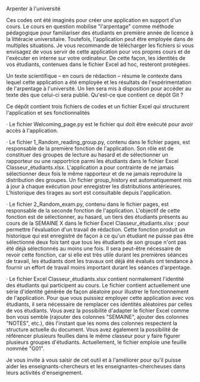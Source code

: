 Arpenter à l'université

Ces codes ont été imaginés pour créer une application en support d'un cours. Le cours en question mobilise "l'arpentage" comme méthode pédagogique pour familiariser des étudiants en première année de licence à la littéracie universitaire. Toutefois, l'application peut être employée dans de multiples situations. Je vous recommande de télécharger les fichiers si vous envisagez de vous servir de cette application pour vos propres cours et de l'exécuter en interne sur votre ordinateur. De cette façon, les identités de vos étudiants, contenues dans le fichier Excel ad hoc, resteront protégées.

Un texte scientifique – en cours de rédaction – résume le contexte dans lequel cette application a été employée et les résultats de l'expérimentation de l'arpentage à l'université. Un lien sera mis à disposition pour accéder au texte dès que celui-ci sera publié.
Qu'est-ce que contient ce dépôt Git ?

Ce dépôt contient trois fichiers de codes et un fichier Excel qui structurent l'application et ses fonctionnalités

· Le fichier Welcoming_page.py est le fichier qui doit être exécuté pour avoir accès à l'application.

· Le fichier 1_Random_reading_group.py, contenu dans le fichier pages, est responsable de la première fonction de l'application. Son rôle est de constituer des groupes de lecture au hasard et de sélectionner un rapporteur ou une rapportrice parmi les étudiants dans le fichier Excel Classeur_étudiants.xlsx. L'application a pour contrainte de ne jamais sélectionner deux fois le même rapporteur et de ne jamais reproduire la distribution des groupes. Un fichier group_history est automatiquement mis à jour à chaque exécution pour enregistrer les distributions antérieures. L'historique des tirages au sort est consultable depuis l'application.

· Le fichier 2_Random_exam.py, contenu dans le fichier pages, est responsable de la seconde fonction de l'application. L'objectif de cette fonction est de sélectionner, au hasard, un tiers des étudiants présents au cours de la SEMAINE X dans le fichier Excel Classeur_étudiants.xlsx ; pour permettre l'évaluation d'un travail de rédaction. Cette fonction produit un historique qui est enregistré de façon à ce qu'un étudiant ne puisse pas être sélectionné deux fois tant que tous les étudiants de son groupe n'ont pas été déjà sélectionnés au moins une fois. Il sera peut-être nécessaire de revoir cette fonction, car si elle est très utile durant les premières séances de travail, les étudiants dont les travaux ont déjà été évalués ont tendance à fournir un effort de travail moins important durant les séances d'arpentage.

· Le fichier Excel Classeur_étudiants.xlsx contient normalement l'identité des étudiants qui participent au cours. Le fichier contient actuellement une série d'identité générée de façon aléatoire pour illustrer le fonctionnement de l'application. Pour que vous puissiez employer cette application avec vos étudiants, il sera nécessaire de remplacer ces identités aléatoires par celles de vos étudiants. Vous avez la possibilité d'adapter le fichier Excel comme bon vous semble (rajouter des colonnes "SEMAINE", ajouter des colonnes "NOTES", etc.), dès l'instant que les noms des colonnes respectent la structure actuelle du document. Vous avez également la possibilité de référencer plusieurs feuilles dans le même classeur pour y faire figurer plusieurs groupes d'étudiants. Actuellement, le fichier emploie une feuille nommée "G01".

Je vous invite à vous saisir de cet outil et à l'améliorer pour qu'il puisse aider les enseignants-chercheurs et les enseignantes-chercheuses dans leurs activités d'enseignement.
